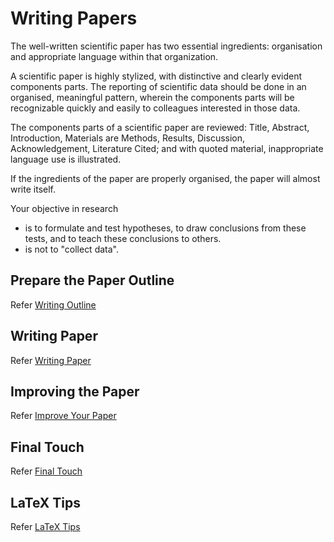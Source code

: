 # Writing Papers

The well-written scientific paper has two essential ingredients: organisation and appropriate language within that organization.

A scientific paper is highly stylized, with distinctive and clearly evident components parts. The reporting of scientific data should be done in an organised, meaningful pattern, wherein the components parts will be recognizable quickly and easily to colleagues interested in those data.

The components parts of a scientific paper are reviewed: Title, Abstract, Introduction, Materials are Methods, Results, Discussion, Acknowledgement, Literature Cited; and with quoted material, inappropriate language use is illustrated.

If the ingredients of the paper are properly organised, the paper will almost write itself.

Your objective in research

- is to formulate and test hypotheses, to draw conclusions from these tests, and to teach these conclusions to others.
- is not to "collect data".

## Prepare the Paper Outline

Refer [Writing Outline](4_A_PhD_WP_Outline.md)

## Writing Paper

Refer [Writing Paper](4_B_PhD_WP_Writing_Paper.md)

## Improving the Paper

Refer [Improve Your Paper](4_C_PhD_WP_Improve_Your_Paper.md)

## Final Touch

Refer [Final Touch](4_D_PhD_WP_Final_Touch.md)

## LaTeX Tips

Refer [LaTeX Tips](4_E_PhD_WP_LaTeX_Tips.md)
